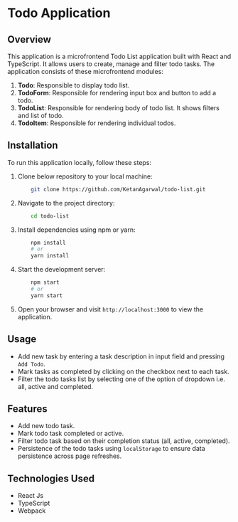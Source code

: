 # Todo Application

## Overview

This application is a microfrontend Todo List application built with React and TypeScript. It allows users to create, manage and filter todo tasks. The application consists of these microfrontend modules:

1. **Todo**: Responsible to display todo list.
2. **TodoForm**: Responsible for rendering input box and button to add a todo.
3. **TodoList**: Responsible for rendering body of todo list. It shows filters and list of todo.
4. **TodoItem**: Responsible for rendering individual todos.

## Installation

To run this application locally, follow these steps:

1. Clone below repository to your local machine:

   ```bash
       git clone https://github.com/KetanAgarwal/todo-list.git
   ```

2. Navigate to the project directory:

   ```bash
       cd todo-list
   ```

3. Install dependencies using npm or yarn:

   ```bash
       npm install
       # or
       yarn install
   ```

4. Start the development server:

   ```bash
       npm start
       # or
       yarn start
   ```

5. Open your browser and visit `http://localhost:3000` to view the application.

## Usage

- Add new task by entering a task description in input field and pressing `Add Todo`.
- Mark tasks as completed by clicking on the checkbox next to each task.
- Filter the todo tasks list by selecting one of the option of dropdown i.e. all, active and completed.

## Features

- Add new todo task.
- Mark todo task completed or active.
- Filter todo task based on their completion status (all, active, completed).
- Persistence of the todo tasks using `localStorage` to ensure data persistence across page refreshes.


## Technologies Used

- React Js
- TypeScript
- Webpack